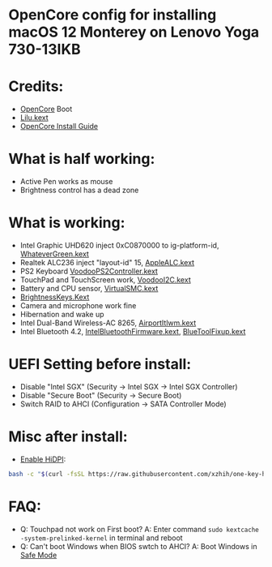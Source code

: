 # OpenCore config for installing macOS 12 Monterey on Lenovo Yoga 730-13IKB

# Credits:
- [OpenCore](https://github.com/acidanthera/OpenCorePkg) Boot
- [Lilu.kext](https://github.com/acidanthera/Lilu/releases/latest)
- [OpenCore Install Guide](https://dortania.github.io/OpenCore-Install-Guide/config-laptop.plist/coffee-lake.html)

# What is half working:
- Active Pen works as mouse
- Brightness control has a dead zone

# What is working:
- Intel Graphic UHD620 inject 0xC0870000 to ig-platform-id, [WhateverGreen.kext](https://github.com/acidanthera/WhateverGreen/releases/latest)
- Realtek ALC236 inject "layout-id" 15, [AppleALC.kext](https://github.com/acidanthera/AppleALC/releases/latest)
- PS2 Keyboard [VoodooPS2Controller.kext](https://github.com/acidanthera/VoodooPS2/releases/latest)
- TouchPad and TouchScreen work, [VoodooI2C.kext](https://github.com/alexandred/VoodooI2C/releases/latest)
- Battery and CPU sensor, [VirtualSMC.kext](https://github.com/acidanthera/VirtualSMC/releases/latest)
- [BrightnessKeys.Kext](https://github.com/acidanthera/BrightnessKeys/releases/latest)
- Camera and microphone work fine
- Hibernation and wake up
- Intel Dual-Band Wireless-AC 8265, [AirportItlwm.kext](https://github.com/OpenIntelWireless/itlwm)
- Intel Bluetooth 4.2, [IntelBluetoothFirmware.kext](https://github.com/OpenIntelWireless/IntelBluetoothFirmware), [BlueToolFixup.kext](https://github.com/acidanthera/BrcmPatchRAM)
# UEFI Setting before install:
- Disable "Intel SGX" (Security -> Intel SGX -> Intel SGX Controller)
- Disable "Secure Boot" (Security -> Secure Boot)
- Switch RAID to AHCI (Configuration -> SATA Controller Mode)

# Misc after install:
- [Enable HiDPI](https://github.com/xzhih/one-key-hidpi):
```bash
bash -c "$(curl -fsSL https://raw.githubusercontent.com/xzhih/one-key-hidpi/master/hidpi.sh)"
```

# FAQ:
- Q: Touchpad not work on First boot?
  A: Enter command `sudo kextcache -system-prelinked-kernel` in terminal and reboot
- Q: Can't boot Windows when BIOS swtch to AHCI?
  A: Boot Windows in [Safe Mode](https://support.microsoft.com/help/12376)
